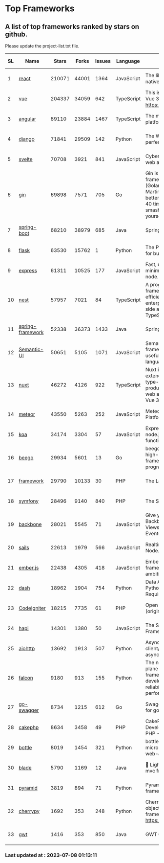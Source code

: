 # Top Frameworks
## A list of top frameworks ranked by stars on github.  
Please update the project-list.txt file.

| SL| Name  | Stars| Forks| Issues | Language | Description | Last Commit |
| --| ------| -----| ---- | ------ | -------- | ----------- | ----------- |
| 1 | [react](https://github.com/facebook/react) | 210071 | 44001 | 1364 | JavaScript | The library for web and native user interfaces | 2023-07-07 15:09:45 |
| 2 | [vue](https://github.com/vuejs/vue) | 204337 | 34059 | 642 | TypeScript | This is the repo for Vue 2. For Vue 3, go to https://github.com/vuejs/core | 2023-04-27 09:43:19 |
| 3 | [angular](https://github.com/angular/angular) | 89110 | 23884 | 1467 | TypeScript | The modern web developer’s platform | 2023-07-06 23:51:37 |
| 4 | [django](https://github.com/django/django) | 71841 | 29509 | 142 | Python | The Web framework for perfectionists with deadlines. | 2023-07-07 11:22:06 |
| 5 | [svelte](https://github.com/sveltejs/svelte) | 70708 | 3921 | 841 | JavaScript | Cybernetically enhanced web apps | 2023-07-07 19:10:00 |
| 6 | [gin](https://github.com/gin-gonic/gin) | 69898 | 7571 | 705 | Go | Gin is a HTTP web framework written in Go (Golang). It features a Martini-like API with much better performance -- up to 40 times faster. If you need smashing performance, get yourself some Gin. | 2023-06-05 01:52:39 |
| 7 | [spring-boot](https://github.com/spring-projects/spring-boot) | 68210 | 38979 | 685 | Java | Spring Boot | 2023-07-07 11:19:23 |
| 8 | [flask](https://github.com/pallets/flask) | 63530 | 15762 | 1 | Python | The Python micro framework for building web applications. | 2023-07-01 16:24:20 |
| 9 | [express](https://github.com/expressjs/express) | 61311 | 10525 | 177 | JavaScript | Fast, unopinionated, minimalist web framework for node. | 2023-05-16 01:53:48 |
| 10 | [nest](https://github.com/nestjs/nest) | 57957 | 7021 | 84 | TypeScript | A progressive Node.js framework for building efficient, scalable, and enterprise-grade server-side applications with TypeScript/JavaScript 🚀 | 2023-07-04 07:31:48 |
| 11 | [spring-framework](https://github.com/spring-projects/spring-framework) | 52338 | 36373 | 1433 | Java | Spring Framework | 2023-07-07 22:58:58 |
| 12 | [Semantic-UI](https://github.com/Semantic-Org/Semantic-UI) | 50651 | 5105 | 1071 | JavaScript | Semantic is a UI component framework based around useful principles from natural language. | 2023-01-11 17:05:32 |
| 13 | [nuxt](https://github.com/nuxt/nuxt) | 46272 | 4126 | 922 | TypeScript | Nuxt is an intuitive and extendable way to create type-safe, performant and production-grade full-stack web apps and websites with Vue 3. | 2023-07-07 20:35:59 |
| 14 | [meteor](https://github.com/meteor/meteor) | 43550 | 5263 | 252 | JavaScript | Meteor, the JavaScript App Platform | 2023-07-07 13:34:54 |
| 15 | [koa](https://github.com/koajs/koa) | 34174 | 3304 | 57 | JavaScript | Expressive middleware for node.js using ES2017 async functions | 2023-05-17 07:50:49 |
| 16 | [beego](https://github.com/beego/beego) | 29934 | 5601 | 13 | Go | beego is an open-source, high-performance web framework for the Go programming language. | 2023-07-06 11:53:07 |
| 17 | [framework](https://github.com/laravel/framework) | 29790 | 10133 | 30 | PHP | The Laravel Framework. | 2023-07-05 16:02:49 |
| 18 | [symfony](https://github.com/symfony/symfony) | 28496 | 9140 | 840 | PHP | The Symfony PHP framework | 2023-07-06 07:43:42 |
| 19 | [backbone](https://github.com/jashkenas/backbone) | 28021 | 5545 | 71 | JavaScript | Give your JS App some Backbone with Models, Views, Collections, and Events | 2023-01-04 11:09:21 |
| 20 | [sails](https://github.com/balderdashy/sails) | 22613 | 1979 | 566 | JavaScript | Realtime MVC Framework for Node.js | 2023-07-07 20:49:06 |
| 21 | [ember.js](https://github.com/emberjs/ember.js) | 22438 | 4305 | 418 | JavaScript | Ember.js - A JavaScript framework for creating ambitious web applications | 2023-06-30 20:11:09 |
| 22 | [dash](https://github.com/plotly/dash) | 18962 | 1904 | 754 | Python | Data Apps & Dashboards for Python. No JavaScript Required. | 2023-06-29 19:46:37 |
| 23 | [CodeIgniter](https://github.com/bcit-ci/CodeIgniter) | 18215 | 7735 | 61 | PHP | Open Source PHP Framework (originally from EllisLab) | 2023-04-07 17:57:13 |
| 24 | [hapi](https://github.com/hapijs/hapi) | 14301 | 1380 | 50 | JavaScript | The Simple, Secure Framework Developers Trust | 2023-04-24 22:09:20 |
| 25 | [aiohttp](https://github.com/aio-libs/aiohttp) | 13692 | 1913 | 507 | Python | Asynchronous HTTP client/server framework for asyncio and Python | 2023-07-07 22:53:22 |
| 26 | [falcon](https://github.com/falconry/falcon) | 9180 | 913 | 155 | Python | The no-magic web data plane API and microservices framework for Python developers, with a focus on reliability, correctness, and performance at scale. | 2023-06-04 18:45:06 |
| 27 | [go-swagger](https://github.com/go-swagger/go-swagger) | 8734 | 1215 | 612 | Go | Swagger 2.0 implementation for go | 2023-07-01 05:17:38 |
| 28 | [cakephp](https://github.com/cakephp/cakephp) | 8634 | 3458 | 49 | PHP | CakePHP: The Rapid Development Framework for PHP - Official Repository | 2023-07-02 02:46:29 |
| 29 | [bottle](https://github.com/bottlepy/bottle) | 8019 | 1454 | 321 | Python | bottle.py is a fast and simple micro-framework for python web-applications. | 2022-09-05 15:24:52 |
| 30 | [blade](https://github.com/lets-blade/blade) | 5790 | 1169 | 12 | Java | :rocket: Lightning fast and elegant mvc framework for Java8 | 2023-06-16 05:18:49 |
| 31 | [pyramid](https://github.com/Pylons/pyramid) | 3819 | 894 | 71 | Python | Pyramid - A Python web framework | 2023-05-11 06:49:29 |
| 32 | [cherrypy](https://github.com/cherrypy/cherrypy) | 1692 | 353 | 248 | Python | CherryPy is a pythonic, object-oriented HTTP framework.      https://cherrypy.dev | 2023-05-04 23:04:12 |
| 33 | [gwt](https://github.com/gwtproject/gwt) | 1416 | 353 | 850 | Java | GWT Open Source Project | 2023-07-03 13:48:40 |

### Last updated at : 2023-07-08 01:13:11
